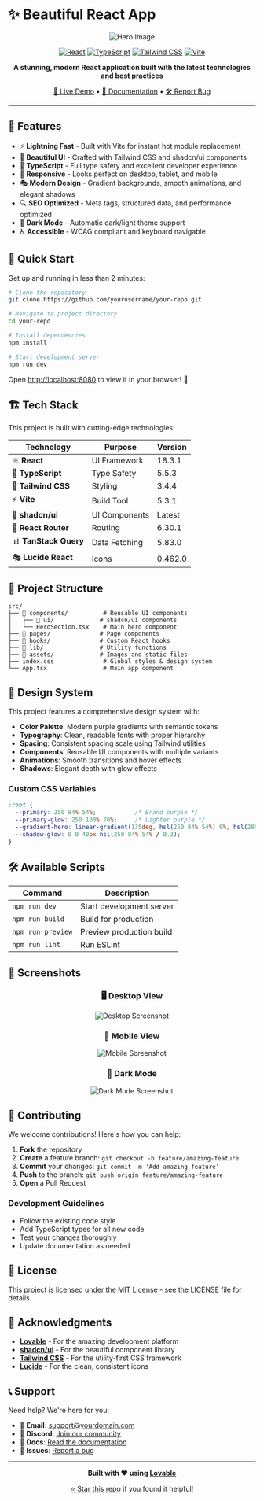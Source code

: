 # ✨ Beautiful React App

<div align="center">

![Hero Image](src/assets/hero-bg.jpg)

[![React](https://img.shields.io/badge/React-18.3.1-61DAFB?style=for-the-badge&logo=react&logoColor=white)](https://reactjs.org/)
[![TypeScript](https://img.shields.io/badge/TypeScript-5.5.3-3178C6?style=for-the-badge&logo=typescript&logoColor=white)](https://www.typescriptlang.org/)
[![Tailwind CSS](https://img.shields.io/badge/Tailwind_CSS-3.4.4-06B6D4?style=for-the-badge&logo=tailwind-css&logoColor=white)](https://tailwindcss.com/)
[![Vite](https://img.shields.io/badge/Vite-5.3.1-646CFF?style=for-the-badge&logo=vite&logoColor=white)](https://vitejs.dev/)

**A stunning, modern React application built with the latest technologies and best practices**

[🚀 Live Demo](https://lovable.dev/projects/079d185b-6d61-4915-b373-1a25a13a382e) • [📖 Documentation](https://docs.lovable.dev/) • [🛠️ Report Bug](https://github.com/yourusername/your-repo/issues)

</div>

---

## 🌟 Features

- ⚡ **Lightning Fast** - Built with Vite for instant hot module replacement
- 🎨 **Beautiful UI** - Crafted with Tailwind CSS and shadcn/ui components
- 🔧 **TypeScript** - Full type safety and excellent developer experience
- 📱 **Responsive** - Looks perfect on desktop, tablet, and mobile
- 🎭 **Modern Design** - Gradient backgrounds, smooth animations, and elegant shadows
- 🔍 **SEO Optimized** - Meta tags, structured data, and performance optimized
- 🌙 **Dark Mode** - Automatic dark/light theme support
- ♿ **Accessible** - WCAG compliant and keyboard navigable

## 🚀 Quick Start

Get up and running in less than 2 minutes:

```bash
# Clone the repository
git clone https://github.com/yourusername/your-repo.git

# Navigate to project directory
cd your-repo

# Install dependencies
npm install

# Start development server
npm run dev
```

Open [http://localhost:8080](http://localhost:8080) to view it in your browser! 🎉

## 🏗️ Tech Stack

This project is built with cutting-edge technologies:

| Technology | Purpose | Version |
|------------|---------|---------|
| ⚛️ **React** | UI Framework | 18.3.1 |
| 🔷 **TypeScript** | Type Safety | 5.5.3 |
| 🎨 **Tailwind CSS** | Styling | 3.4.4 |
| ⚡ **Vite** | Build Tool | 5.3.1 |
| 🧩 **shadcn/ui** | UI Components | Latest |
| 🔀 **React Router** | Routing | 6.30.1 |
| 📊 **TanStack Query** | Data Fetching | 5.83.0 |
| 🎭 **Lucide React** | Icons | 0.462.0 |

## 📁 Project Structure

```
src/
├── 📁 components/          # Reusable UI components
│   ├── 📁 ui/             # shadcn/ui components
│   └── HeroSection.tsx    # Main hero component
├── 📁 pages/              # Page components
├── 📁 hooks/              # Custom React hooks
├── 📁 lib/                # Utility functions
├── 📁 assets/             # Images and static files
├── index.css              # Global styles & design system
└── App.tsx                # Main app component
```

## 🎨 Design System

This project features a comprehensive design system with:

- **Color Palette**: Modern purple gradients with semantic tokens
- **Typography**: Clean, readable fonts with proper hierarchy
- **Spacing**: Consistent spacing scale using Tailwind utilities
- **Components**: Reusable UI components with multiple variants
- **Animations**: Smooth transitions and hover effects
- **Shadows**: Elegant depth with glow effects

### Custom CSS Variables

```css
:root {
  --primary: 250 84% 54%;           /* Brand purple */
  --primary-glow: 250 100% 70%;     /* Lighter purple */
  --gradient-hero: linear-gradient(135deg, hsl(250 84% 54%) 0%, hsl(280 84% 60%) 50%, hsl(310 84% 65%) 100%);
  --shadow-glow: 0 0 40px hsl(250 84% 54% / 0.3);
}
```

## 🛠️ Available Scripts

| Command | Description |
|---------|-------------|
| `npm run dev` | Start development server |
| `npm run build` | Build for production |
| `npm run preview` | Preview production build |
| `npm run lint` | Run ESLint |

## 📱 Screenshots

<div align="center">

### 🖥️ Desktop View
![Desktop Screenshot](https://via.placeholder.com/800x500/6366f1/ffffff?text=Desktop+View)

### 📱 Mobile View
![Mobile Screenshot](https://via.placeholder.com/400x700/6366f1/ffffff?text=Mobile+View)

### 🌙 Dark Mode
![Dark Mode Screenshot](https://via.placeholder.com/800x500/1e293b/ffffff?text=Dark+Mode)

</div>

## 🤝 Contributing

We welcome contributions! Here's how you can help:

1. **Fork** the repository
2. **Create** a feature branch: `git checkout -b feature/amazing-feature`
3. **Commit** your changes: `git commit -m 'Add amazing feature'`
4. **Push** to the branch: `git push origin feature/amazing-feature`
5. **Open** a Pull Request

### Development Guidelines

- Follow the existing code style
- Add TypeScript types for all new code
- Test your changes thoroughly
- Update documentation as needed

## 📄 License

This project is licensed under the MIT License - see the [LICENSE](LICENSE) file for details.

## 🙏 Acknowledgments

- **[Lovable](https://lovable.dev/)** - For the amazing development platform
- **[shadcn/ui](https://ui.shadcn.com/)** - For the beautiful component library
- **[Tailwind CSS](https://tailwindcss.com/)** - For the utility-first CSS framework
- **[Lucide](https://lucide.dev/)** - For the clean, consistent icons

## 📞 Support

Need help? We're here for you:

- 📧 **Email**: support@yourdomain.com
- 💬 **Discord**: [Join our community](https://discord.gg/yourserver)
- 📖 **Docs**: [Read the documentation](https://docs.lovable.dev/)
- 🐛 **Issues**: [Report a bug](https://github.com/yourusername/your-repo/issues)

---

<div align="center">

**Built with ❤️ using [Lovable](https://lovable.dev/)**

[⭐ Star this repo](https://github.com/yourusername/your-repo) if you found it helpful!

</div>
